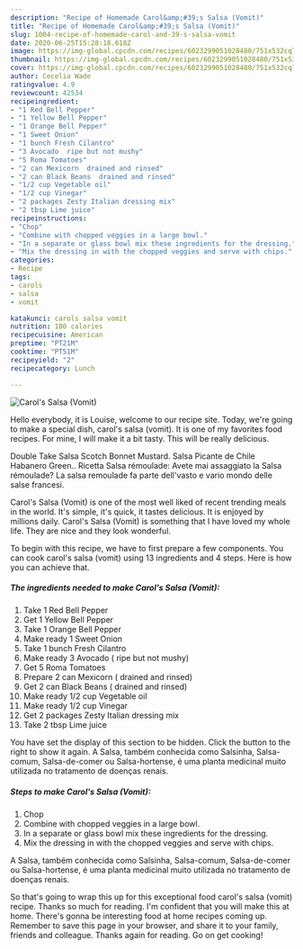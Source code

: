 ```yaml
---
description: "Recipe of Homemade Carol&amp;#39;s Salsa (Vomit)"
title: "Recipe of Homemade Carol&amp;#39;s Salsa (Vomit)"
slug: 1004-recipe-of-homemade-carol-and-39-s-salsa-vomit
date: 2020-06-25T15:28:18.618Z
image: https://img-global.cpcdn.com/recipes/6023299051028480/751x532cq70/carols-salsa-vomit-recipe-main-photo.jpg
thumbnail: https://img-global.cpcdn.com/recipes/6023299051028480/751x532cq70/carols-salsa-vomit-recipe-main-photo.jpg
cover: https://img-global.cpcdn.com/recipes/6023299051028480/751x532cq70/carols-salsa-vomit-recipe-main-photo.jpg
author: Cecelia Wade
ratingvalue: 4.9
reviewcount: 42534
recipeingredient:
- "1 Red Bell Pepper"
- "1 Yellow Bell Pepper"
- "1 Orange Bell Pepper"
- "1 Sweet Onion"
- "1 bunch Fresh Cilantro"
- "3 Avocado  ripe but not mushy"
- "5 Roma Tomatoes"
- "2 can Mexicorn  drained and rinsed"
- "2 can Black Beans  drained and rinsed"
- "1/2 cup Vegetable oil"
- "1/2 cup Vinegar"
- "2 packages Zesty Italian dressing mix"
- "2 tbsp Lime juice"
recipeinstructions:
- "Chop"
- "Combine with chopped veggies in a large bowl."
- "In a separate or glass bowl mix these ingredients for the dressing."
- "Mix the dressing in with the chopped veggies and serve with chips."
categories:
- Recipe
tags:
- carols
- salsa
- vomit

katakunci: carols salsa vomit 
nutrition: 180 calories
recipecuisine: American
preptime: "PT21M"
cooktime: "PT51M"
recipeyield: "2"
recipecategory: Lunch

---
```



![Carol&#39;s Salsa (Vomit)](https://img-global.cpcdn.com/recipes/6023299051028480/751x532cq70/carols-salsa-vomit-recipe-main-photo.jpg)

Hello everybody, it is Louise, welcome to our recipe site. Today, we're going to make a special dish, carol&#39;s salsa (vomit). It is one of my favorites food recipes. For mine, I will make it a bit tasty. This will be really delicious.

Double Take Salsa Scotch Bonnet Mustard. Salsa Picante de Chile Habanero Green.. Ricetta Salsa rémoulade: Avete mai assaggiato la Salsa rémoulade? La salsa remoulade fa parte dell&#39;vasto e vario mondo delle salse francesi.

Carol&#39;s Salsa (Vomit) is one of the most well liked of recent trending meals in the world. It's simple, it's quick, it tastes delicious. It is enjoyed by millions daily. Carol&#39;s Salsa (Vomit) is something that I have loved my whole life. They are nice and they look wonderful.


To begin with this recipe, we have to first prepare a few components. You can cook carol&#39;s salsa (vomit) using 13 ingredients and 4 steps. Here is how you can achieve that.

<!--inarticleads1-->

##### The ingredients needed to make Carol&#39;s Salsa (Vomit):

1. Take 1 Red Bell Pepper
1. Get 1 Yellow Bell Pepper
1. Take 1 Orange Bell Pepper
1. Make ready 1 Sweet Onion
1. Take 1 bunch Fresh Cilantro
1. Make ready 3 Avocado ( ripe but not mushy)
1. Get 5 Roma Tomatoes
1. Prepare 2 can Mexicorn ( drained and rinsed)
1. Get 2 can Black Beans ( drained and rinsed)
1. Make ready 1/2 cup Vegetable oil
1. Make ready 1/2 cup Vinegar
1. Get 2 packages Zesty Italian dressing mix
1. Take 2 tbsp Lime juice


You have set the display of this section to be hidden. Click the button to the right to show it again. A Salsa, também conhecida como Salsinha, Salsa-comum, Salsa-de-comer ou Salsa-hortense, é uma planta medicinal muito utilizada no tratamento de doenças renais. 

<!--inarticleads2-->

##### Steps to make Carol&#39;s Salsa (Vomit):

1. Chop
1. Combine with chopped veggies in a large bowl.
1. In a separate or glass bowl mix these ingredients for the dressing.
1. Mix the dressing in with the chopped veggies and serve with chips.


A Salsa, também conhecida como Salsinha, Salsa-comum, Salsa-de-comer ou Salsa-hortense, é uma planta medicinal muito utilizada no tratamento de doenças renais. 

So that's going to wrap this up for this exceptional food carol&#39;s salsa (vomit) recipe. Thanks so much for reading. I'm confident that you will make this at home. There's gonna be interesting food at home recipes coming up. Remember to save this page in your browser, and share it to your family, friends and colleague. Thanks again for reading. Go on get cooking!
